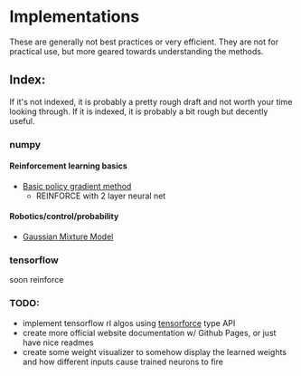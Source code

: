 # Implementations

These are generally not best practices or very efficient. They are not for 
practical use, but more geared towards understanding the methods.

## Index:

If it's not indexed, it is probably a pretty rough draft and not worth your
time looking through.  If it is indexed, it is probably a bit rough but
decently useful.

### numpy

#### Reinforcement learning basics 
- [Basic policy gradient method](/numpy/rl/basic_pg/)
	- REINFORCE with 2 layer neural net

#### Robotics/control/probability
- [Gaussian Mixture Model](/numpy/gmm/)

### tensorflow

soon reinforce


### TODO:
- implement tensorflow rl algos using [tensorforce](https://github.com/reinforceio/tensorforce) type API
- create more official website documentation w/ Github Pages, or just have nice readmes
- create some weight visualizer to somehow display the learned weights and how 
different inputs cause trained neurons to fire
